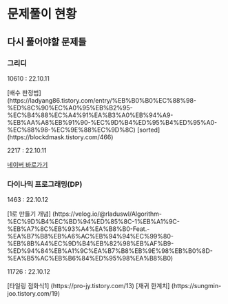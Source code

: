 # 문제풀이 현황

## 다시 풀어야할 문제들

### 그리디
  <p>10610 : 22.10.11</p>
[배수 판정법](https://ladyang86.tistory.com/entry/%EB%B0%B0%EC%88%98-%ED%8C%90%EC%A0%95%EB%B2%95-%EC%B4%88%EC%A4%91%EA%B3%A0%EB%94%A9-%EB%AA%A8%EB%91%90-%EC%9D%B4%ED%95%B4%ED%95%A0-%EC%88%98-%EC%9E%88%EC%9D%8C)
  [sorted](https://blockdmask.tistory.com/466)
  <p>2217 : 22.10.11</p>

[네이버 바로가기](http://www.naver.com/)

### 다이나믹 프로그래밍(DP)
  <p>1463 : 22.10.12</p>
  [1로 만들기 개념] (https://velog.io/@rladuswl/Algorithm-%EC%9D%B4%EC%BD%94%ED%85%8C-1%EB%A1%9C-%EB%A7%8C%EB%93%A4%EA%B8%B0-Feat.-%EA%B7%B8%EB%A6%AC%EB%94%94%EC%99%80-%EB%8B%A4%EC%9D%B4%EB%82%98%EB%AF%B9-%ED%94%84%EB%A1%9C%EA%B7%B8%EB%9E%98%EB%B0%8D-%EA%B5%AC%EB%B6%84%ED%95%98%EA%B8%B0)
  <p>11726 : 22.10.12</p>
  [타일링 점화식1] (https://pro-jy.tistory.com/13)
  [재귀 한계치] (https://sungmin-joo.tistory.com/19)
